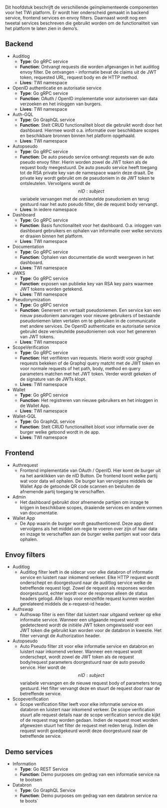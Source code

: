 Dit hoofdstuk beschrijft de verschillende geïmplementeerde componenten voor het TWi platform. Er wordt hier onderscheid gemaakt in backend service, frontend services en envoy filters. Daarnaast wordt nog een tweetal services beschreven die gebruikt worden om de functionaliteit van het platform te laten zien in demo’s.

## Backend

- Auditlog
  - **Type**: Go gRPC service
  - **Function**: Ontvangt requests die worden afgevangen in het auditlog envoy filter. De ontvangen - informatie bevat de claims uit de JWT token, requested URL, request body en de HTTP method.
  - **Lives**: TWI namespace
- OpenID authenticatie en autorisatie service
  - **Type**: Go gRPC service
  - **Function**: OAuth / OpenID implementatie voor autoriseren van data verzoeken en het inloggen van burgers.
  - **Lives**: TWI namespace
- Auth-GQL
  - **Type**: Go GraphQL service
  - **Function**: Stelt CRUD functionaliteit bloot die gebruikt wordt door het dashboard. Hiermee wordt o.a. informatie over beschikbare scopes en beschikbare bronnen binnen het platform opgehaald.
  - **Lives**: TWI namespace
- Autopseudo
  - **Type**: Go gRPC service
  - **Function**: De auto pseudo service ontvangt requests van de auto pseudo envoy filter. Hierin worden zowel de JWT token als de request body meegestuurd. De auto pseudo service heeft toegang tot de RSA private key van de namespace waarin deze draait. De private key wordt gebruikt om de pseudoniem in de JWT token te ontsleutelen. Vervolgens wordt de $$nID:subject$$ variabele vervangen met de ontsleutelde pseudoniem en terug gestuurd naar het auto pseudo filter, die de request body vervangt.
  - **Lives**: In iedere namespace
- Dashboard
  - **Type**: Go gRPC service
  - **Function**: Basis functionaliteit voor het dashboard. O.a. inloggen van dashboard gebruikers en ophalen van informatie over welke services er draaien binnen het platform.
  - **Lives**: TWI namespace
- Documentation
  - **Type**: Go gRPC service
  - **Function**: Ophalen van documentatie die wordt weergeven in het dashboard.
  - **Lives**: TWI namespace
- JWKS
  - **Type**: Go gRPC service
  - **Function**: exposen van publieke key van RSA key pairs waarmee JWT tokens worden getekend.
  - **Lives**: TWI namespace
- Pseudonymization
  - **Type**: Go gRPC service
  - **Function**: Genereert en vertaalt pseudoniemen. Een service kan een nieuw pseudoniem aanvragen voor nieuwe gebruikers of bestaande pseudoniemen laten vertalen om te gebruiken in de communicatie met andere services. De OpenID authenticatie en autorisatie service gebruikt deze versleutelde pseudoniemen ook voor het genereren van JWT tokens.
  - **Lives**: TWI namespace
- ScopeVerification
  - **Type**: Go gRPC service
  - **Function**: Het verifiëren van requests. Hierin wordt voor graphql requests bekeken of de Graphql query matcht met de JWT token en voor normale requests of het path, body, method en query parameters matchen met het JWT token. Verder wordt gekeken of de signature van de JWTs klopt.
  - **Lives**: TWI namespace
- Wallet
  - **Type**: Go gRPC service
  - **Function**: Het registreren van nieuwe gebruikers en het inloggen in de Wallet App.
  - **Lives**: TWI namespace
- Wallet-GQL
  - **Type**: Go GraphQL service
  - **Function**: Stelt CRUD functionaliteit bloot voor informatie over de burger welke getoond wordt in de app.
  - **Lives**: TWI namespace

## Frontend

- Authrequest
  - Frontend implementatie van OAuth / OpenID. Hier komt de burger uit na het aanklikken van de nID Button. De frontend toont welke partij wat voor data wil ophalen. De burger kan vervolgens middels de Wallet App de getoonde QR code scannen en besluiten de afnemende partij toegang te verschaffen.
- Admin
  - Het dashboard gebruikt door afnemende partijen om inzage te krijgen in beschikbare scopes, draaiende services en andere vormen van documentatie.
- Wallet App
  - De App waarin de burger wordt geauthenticeerd. Deze app dient vervolgens als het middel om regie te voeren over zijn of haar data en inzage te verschaffen aan de burger welke partijen wat voor data ophalen.

## Envoy filters

- Auditlog
  - Auditlog filter leeft in de sidecar voor elke databron of informatie service en luistert naar inkomend verkeer. Elke HTTP request wordt onderschept en doorgestuurd naar de auditlog service welke de betreffende request logt. Zowel de request als responses worden doorgestuurd, echter wordt voor de response alleen de status headers gelogd. Alle logs voor eenzelfde request kunnen worden gerelateerd middels de x-request-id header.
- Authswap
  - Authswap filter is een filter dat luistert naar uitgaand verkeer op elke informatie service. Wanneer een uitgaande request wordt gedetecteerd wordt de initiële JWT token omgewisseld voor een JWT token die gebruikt kan worden voor de databron in kwestie. Het filter vervangt de Authorization header.
- Autopseudo
  - Auto Pseudo filter zit voor elke informatie service en databron en luistert naar inkomend verkeer. Wanneer een request wordt onderschept, wordt zowel de JWT token als de request body/request parameters doorgestuurd naar de auto pseudo service. Hier wordt de $$nID:subject$$ variabele vervangen en de nieuwe request body of parameters terug gestuurd. Het filter vervangt deze en stuurt de request door naar de betreffende service.
- Scopeverification
  - Scope verification filter leeft voor elke informatie service en databron en luistert naar inkomend verkeer. De scope verification stuurt alle request details naar de scope verification service die kijkt of de request mag worden gedaan. Indien de request moet worden afgewezen stuurt het filter de request met reden terug. Indien de request wordt goedgekeurd wordt deze doorgestuurd naar de betreffende service.

## Demo services

- Information
  - **Type**: Go REST Service
  - **Function**: Demo purposes om gedrag van een informatie service na te bootsen
- Databron
  - **Type**: Go GraphQL Service
  - **Function**: Demo purposes om gedrag van een databron service na te boots`
